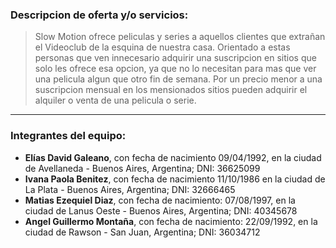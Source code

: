 ### Descripcion de oferta y/o servicios:

>Slow Motion ofrece peliculas y series a aquellos clientes que extrañan el Videoclub de la esquina de nuestra casa. Orientado a estas personas que ven innecesario adquirir una suscripcion en sitios que solo les ofrece esa opcion, ya que no lo necesitan para mas que ver una pelicula algun que otro fin de semana. Por un precio menor a una suscripcion mensual en los mensionados sitios pueden adquirir el alquiler o venta de una pelicula o serie.

---

### Integrantes del equipo:

- **Elías David Galeano**, con fecha de nacimiento 09/04/1992, en la ciudad de Avellaneda - Buenos Aires, Argentina; DNI: 36625099
- **Ivana Paola Benitez**, con fecha de nacimiento 11/10/1986 en la ciudad de La Plata - Buenos Aires, Argentina; DNI: 32666465
- **Matias Ezequiel Diaz**, con fecha de nacimiento: 07/08/1997, en la ciudad de Lanus Oeste - Buenos Aires, Argentina; DNI: 40345678
- **Angel Guillermo Montaña**, con fecha de nacimiento: 22/09/1992, en la ciudad de Rawson - San Juan, Argentina; DNI: 36034712
